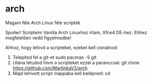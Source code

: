 # arch
Magam féle Arch Linux féle scriptek

Spoiler!
Scripteim Vanilla Arch Linuxhoz írtam, Xfce4 DE-hez. Ehhez megfelelően vedd figyelmedbe!

Ahhoz, hogy lehivd a scripteket, ezeket kell csinálnod:
1. Telepítsd fel a git-et
sudo pacman -S git
2. Utána letudod hívni a scripteket ezzel a paranccsal:
git clone https://github.com/MartinkaV2/arch
3. Majd lehivott script mappába kell belépned:
cd   
